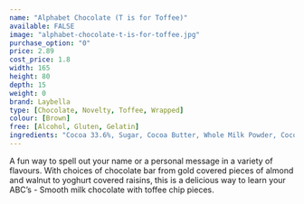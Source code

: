 ```yaml
---
name: "Alphabet Chocolate (T is for Toffee)"
available: FALSE
image: "alphabet-chocolate-t-is-for-toffee.jpg"
purchase_option: "0"
price: 2.89
cost_price: 1.8
width: 165
height: 80
depth: 15
weight: 0
brand: Laybella
type: [Chocolate, Novelty, Toffee, Wrapped]
colour: [Brown]
free: [Alcohol, Gluten, Gelatin]
ingredients: "Cocoa 33.6%, Sugar, Cocoa Butter, Whole Milk Powder, Cocoa Mass, Soy Lecithin, Flavouring: Natural Vanilla, White Granulated Sugar, Glucose, Full Cream, Sweetened Condensed Milk, Vegetable Oil (Palm Oil), Butter Oil"
---
```

A fun way to spell out your name or a personal message in a variety of flavours. With choices of chocolate bar from gold covered pieces of almond and walnut to yoghurt covered raisins, this is a delicious way to learn your ABC’s - Smooth milk chocolate with toffee chip pieces.